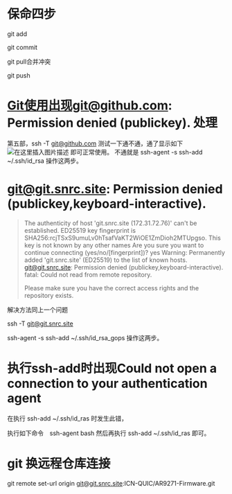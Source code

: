# 保命四步

git add

git commit

git pull合并冲突

git push



# Git使用出现git@github.com: Permission denied (publickey). 处理

第五部，ssh -T [git@github.com](mailto:git@github.com) 测试一下通不通，通了显示如下
![在这里插入图片描述](https://img-blog.csdnimg.cn/20190521165223872.png)
即可正常使用。
不通就是
ssh-agent -s
ssh-add ~/.ssh/id_rsa 操作这两步。

# git@git.snrc.site: Permission denied (publickey,keyboard-interactive).



> The authenticity of host 'git.snrc.site (172.31.72.76)' can't be established. 
> ED25519 key fingerprint is SHA256:rcjTSxS9umuLv0hTsafVaKT2WiOE1ZmDioh2MTUpgso. 
> This key is not known by any other names 
> Are you sure you want to continue connecting (yes/no/[fingerprint])? yes 
> Warning: Permanently added 'git.snrc.site' (ED25519) to the list of known hosts. 
> git@git.snrc.site: Permission denied (publickey,keyboard-interactive). 
> fatal: Could not read from remote repository. 
>
> Please make sure you have the correct access rights 
> and the repository exists.

解决方法同上一个问题

ssh -T git@git.snrc.site

ssh-agent -s
ssh-add ~/.ssh/id_rsa_gops 操作这两步。

# 执行ssh-add时出现Could not open a connection to your authentication agent

在执行 ssh-add ~/.ssh/id_ras 时发生此错，

执行如下命令　ssh-agent bash
然后再执行 ssh-add ~/.ssh/id_ras 即可。



# git 换远程仓库连接

git remote set-url origin git@git.snrc.site:ICN-QUIC/AR9271-Firmware.git